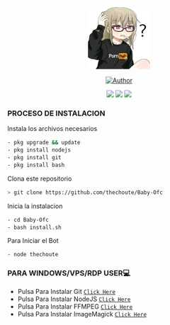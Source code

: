 <p align="center">
<img src="./media/pornhub.jpg" width="140" height="140"/>
<p align="center">

<p align="center">
<a href="https://github.com/thechoute/"><img title="Author" src="https://img.shields.io/badge/Author-𝕿𝖍ٌ𝖊𝕮𝖍𝖔𝖚𝖙𝖊-red.svg?style=for-the-badge&logo=github"></a>

<p align="center">

<p align="center">
<a href="http://wa.me/18299897014" target="blank"><img src="https://img.shields.io/badge/Whatsapp-30302f?style=flat&logo=whatsapp" /></a>
<a href="http://www.instagram.com/the_choute_" target="blank"><img src="https://img.shields.io/badge/Instagram-30302f?style=flat&logo=instagram" /></a>
<a href="https://www.youtube.com/channel/UC-HPutaDGeTPjrCId0bXQgg" target="blank"><img src="https://img.shields.io/badge/Youtube-30302f?style=flat&logo=youtube" /></a>
<p align="center">
</p>

### PROCESO DE INSTALACION
Instala los archivos necesarios
```bash
- pkg upgrade && update
- pkg install nodejs
- pkg install git
- pkg install bash
```

Clona este repositorio
 ```bash
> git clone https://github.com/thechoute/Baby-Ofc
```

Inicia la instalacion
```bash
- cd Baby-Ofc
- bash install.sh
```

Para Iniciar el Bot
 ```bash
- node thechoute
```
### PARA WINDOWS/VPS/RDP USER💻

- Pulsa Para Instalar Git [`Click Here`](https://git-scm.com/downloads) <br>
- Pulsa Para Instalar NodeJS [`Click Here`](https://nodejs.org/en/download) <br>
- Pulsa Para Instalar FFMPEG [`Click Here`](https://ffmpeg.org/download.html) 
- Pulsa Para Instalar ImageMagick [`Click Here`](https://imagemagick.org/script/download.php)
